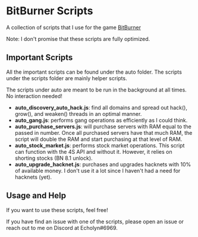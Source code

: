 # BitBurner Scripts

A collection of scripts that I use for the game [BitBurner](https://github.com/danielyxie/bitburner)

Note: I don't promise that these scripts are fully optimized. 

## Important Scripts

All the important scripts can be found under the auto folder. The scripts under the scripts folder are mainly helper scripts.

The scripts under auto are meant to be run in the background at all times. No interaction needed!

- **auto_discovery_auto_hack.js**: find all domains and spread out hack(), grow(), and weaken() threads in an optimal manner.
- **auto_gang.js**: performs gang operations as efficiently as I could think.
- **auto_purchase_servers.js**: will purchase servers with RAM equal to the passed in number. Once all purchased servers have that much RAM, the script will double the RAM and start purchasing at that level of RAM.
- **auto_stock_market.js**: performs stock market operations. This script can function with the 4S API and without it. However, it relies on shorting stocks (BN 8.1 unlock).
- **auto_upgrade_hacknet.js**: purchases and upgrades hacknets with 10% of available money. I don't use it a lot since I haven't had a need for hacknets (yet).

## Usage and Help

If you want to use these scripts, feel free!

If you have find an issue with one of the scripts, please open an issue or reach out to me on Discord at Echolyn#6969.
